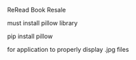 ReRead Book Resale

must install pillow library  

pip install pillow 

for application to properly display .jpg files
